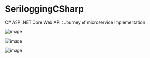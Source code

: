 # SeriloggingCSharp
C# ASP .NET Core Web API : Journey of microservice Implementation

![image](https://user-images.githubusercontent.com/85032095/197598675-132d7830-70c3-4f0f-bbfc-8d87e70e7f8e.png)


![image](https://user-images.githubusercontent.com/85032095/197598774-7024644d-698a-4137-8b18-bef05c11eed5.png)



![image](https://user-images.githubusercontent.com/85032095/197598578-d11f2db5-72d6-40e9-82c3-0bab60abded5.png)
